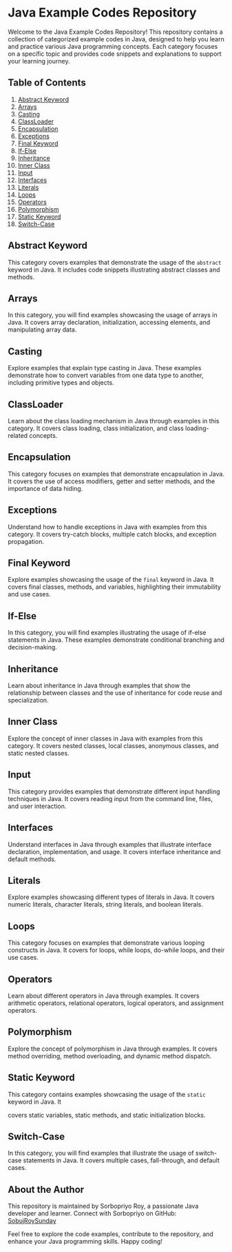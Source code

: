 # Java Example Codes Repository

Welcome to the Java Example Codes Repository! This repository contains a collection of categorized example codes in Java, designed to help you learn and practice various Java programming concepts. Each category focuses on a specific topic and provides code snippets and explanations to support your learning journey.

## Table of Contents

1. [Abstract Keyword](#abstract-keyword)
2. [Arrays](#arrays)
3. [Casting](#casting)
4. [ClassLoader](#classloader)
5. [Encapsulation](#encapsulation)
6. [Exceptions](#exceptions)
7. [Final Keyword](#final-keyword)
8. [If-Else](#if-else)
9. [Inheritance](#inheritance)
10. [Inner Class](#inner-class)
11. [Input](#input)
12. [Interfaces](#interfaces)
13. [Literals](#literals)
14. [Loops](#loops)
15. [Operators](#operators)
16. [Polymorphism](#polymorphism)
17. [Static Keyword](#static-keyword)
18. [Switch-Case](#switch-case)

## Abstract Keyword

This category covers examples that demonstrate the usage of the `abstract` keyword in Java. It includes code snippets illustrating abstract classes and methods.

## Arrays

In this category, you will find examples showcasing the usage of arrays in Java. It covers array declaration, initialization, accessing elements, and manipulating array data.

## Casting

Explore examples that explain type casting in Java. These examples demonstrate how to convert variables from one data type to another, including primitive types and objects.

## ClassLoader

Learn about the class loading mechanism in Java through examples in this category. It covers class loading, class initialization, and class loading-related concepts.

## Encapsulation

This category focuses on examples that demonstrate encapsulation in Java. It covers the use of access modifiers, getter and setter methods, and the importance of data hiding.

## Exceptions

Understand how to handle exceptions in Java with examples from this category. It covers try-catch blocks, multiple catch blocks, and exception propagation.

## Final Keyword

Explore examples showcasing the usage of the `final` keyword in Java. It covers final classes, methods, and variables, highlighting their immutability and use cases.

## If-Else

In this category, you will find examples illustrating the usage of if-else statements in Java. These examples demonstrate conditional branching and decision-making.

## Inheritance

Learn about inheritance in Java through examples that show the relationship between classes and the use of inheritance for code reuse and specialization.

## Inner Class

Explore the concept of inner classes in Java with examples from this category. It covers nested classes, local classes, anonymous classes, and static nested classes.

## Input

This category provides examples that demonstrate different input handling techniques in Java. It covers reading input from the command line, files, and user interaction.

## Interfaces

Understand interfaces in Java through examples that illustrate interface declaration, implementation, and usage. It covers interface inheritance and default methods.

## Literals

Explore examples showcasing different types of literals in Java. It covers numeric literals, character literals, string literals, and boolean literals.

## Loops

This category focuses on examples that demonstrate various looping constructs in Java. It covers for loops, while loops, do-while loops, and their use cases.

## Operators

Learn about different operators in Java through examples. It covers arithmetic operators, relational operators, logical operators, and assignment operators.

## Polymorphism

Explore the concept of polymorphism in Java through examples. It covers method overriding, method overloading, and dynamic method dispatch.

## Static Keyword

This category contains examples showcasing the usage of the `static` keyword in Java. It

 covers static variables, static methods, and static initialization blocks.

## Switch-Case

In this category, you will find examples that illustrate the usage of switch-case statements in Java. It covers multiple cases, fall-through, and default cases.

## About the Author

This repository is maintained by Sorbopriyo Roy, a passionate Java developer and learner. Connect with Sorbopriyo on GitHub: [SobujRoySunday](https://github.com/SobujRoySunday)

Feel free to explore the code examples, contribute to the repository, and enhance your Java programming skills. Happy coding!